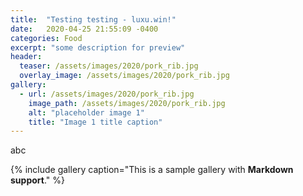 ```yaml
---
title:  "Testing testing - luxu.win!"
date:   2020-04-25 21:55:09 -0400
categories: Food
excerpt: "some description for preview"
header:
  teaser: /assets/images/2020/pork_rib.jpg
  overlay_image: /assets/images/2020/pork_rib.jpg
gallery:
  - url: /assets/images/2020/pork_rib.jpg
    image_path: /assets/images/2020/pork_rib.jpg
    alt: "placeholder image 1"
    title: "Image 1 title caption"
---
```

abc

{% include gallery caption="This is a sample gallery with **Markdown support**." %}
